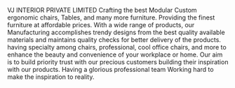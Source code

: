 VJ INTERIOR PRIVATE LIMITED Crafting the best Modular Custom ergonomic chairs, Tables, 
and many more furniture. Providing the finest furniture at affordable prices. With a wide range of products, 
our Manufacturing accomplishes trendy designs from the best quality available materials and maintains quality checks for better 
delivery of the products. having specialty among chairs, professional, cool office chairs, and more to enhance the beauty and convenience
of your workplace or home. Our aim is to build priority trust with our precious customers building their inspiration with our products. 
Having a glorious professional team Working hard to make the inspiration to reality.   
